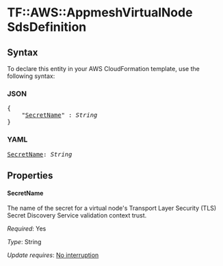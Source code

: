 # TF::AWS::AppmeshVirtualNode SdsDefinition

## Syntax

To declare this entity in your AWS CloudFormation template, use the following syntax:

### JSON

<pre>
{
    "<a href="#secretname" title="SecretName">SecretName</a>" : <i>String</i>
}
</pre>

### YAML

<pre>
<a href="#secretname" title="SecretName">SecretName</a>: <i>String</i>
</pre>

## Properties

#### SecretName

The name of the secret for a virtual node's Transport Layer Security (TLS) Secret Discovery Service validation context trust.

_Required_: Yes

_Type_: String

_Update requires_: [No interruption](https://docs.aws.amazon.com/AWSCloudFormation/latest/UserGuide/using-cfn-updating-stacks-update-behaviors.html#update-no-interrupt)

